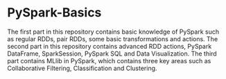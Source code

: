 # PySpark-Basics
The first part in this repository contains basic knowledge of PySpark such as regular RDDs, pair RDDs, some basic transformations and actions.
The second part in this repository contains advanced RDD actions, PySpark DataFrame, SparkSession, PySpark SQL and Data Visualization.
The third part contains MLlib in PySpark, which contains three key areas such as Collaborative Filtering, Classification and Clustering.
